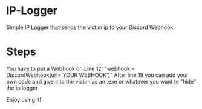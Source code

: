 # IP-Logger
Simple IP Logger that sends the victim ip to your Discord Webhook

# Steps
You have to put a Webhook on Line 12: "webhook = DiscordWebhook(url='YOUR WEBHOOK')"
After line 19 you can add your own code and give it to the victim as an .exe or whatever you want to "hide" the ip logger

Enjoy using it!
